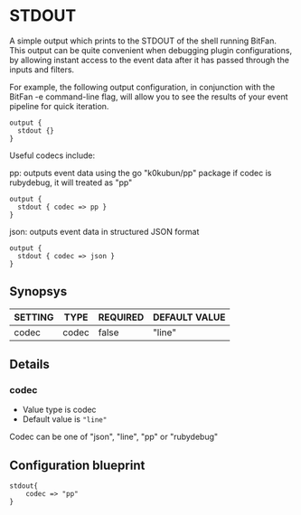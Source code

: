 # STDOUT
A simple output which prints to the STDOUT of the shell running BitFan. This output can be quite convenient when debugging plugin configurations, by allowing instant access to the event data after it has passed through the inputs and filters.

For example, the following output configuration, in conjunction with the BitFan -e command-line flag, will allow you to see the results of your event pipeline for quick iteration.
```
output {
  stdout {}
}
```
Useful codecs include:

pp: outputs event data using the go "k0kubun/pp" package
if codec is rubydebug, it will treated as "pp"
```
output {
  stdout { codec => pp }
}
```
json: outputs event data in structured JSON format
```
output {
  stdout { codec => json }
}
```

## Synopsys


| SETTING | TYPE  | REQUIRED | DEFAULT VALUE |
|---------|-------|----------|---------------|
| codec   | codec | false    | "line"        |


## Details

### codec
* Value type is codec
* Default value is `"line"`

Codec can be one of  "json", "line", "pp" or "rubydebug"



## Configuration blueprint

```
stdout{
	codec => "pp"
}
```
